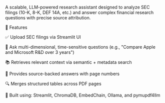 A scalable, LLM-powered research assistant designed to analyze SEC filings (10-K, 8-K, DEF 14A, etc.) and answer complex financial research questions with precise source attribution.

🚀 Features

✅ Upload SEC filings via Streamlit UI

🧠 Ask multi-dimensional, time-sensitive questions (e.g., "Compare Apple and Microsoft R&D over 3 years")

📚 Retrieves relevant context via semantic + metadata search

📄 Provides source-backed answers with page numbers

🔍 Merges structured tables across PDF pages

🧩 Built using: Streamlit, ChromaDB, EmbedChain, Ollama, and pymupdf4llm


